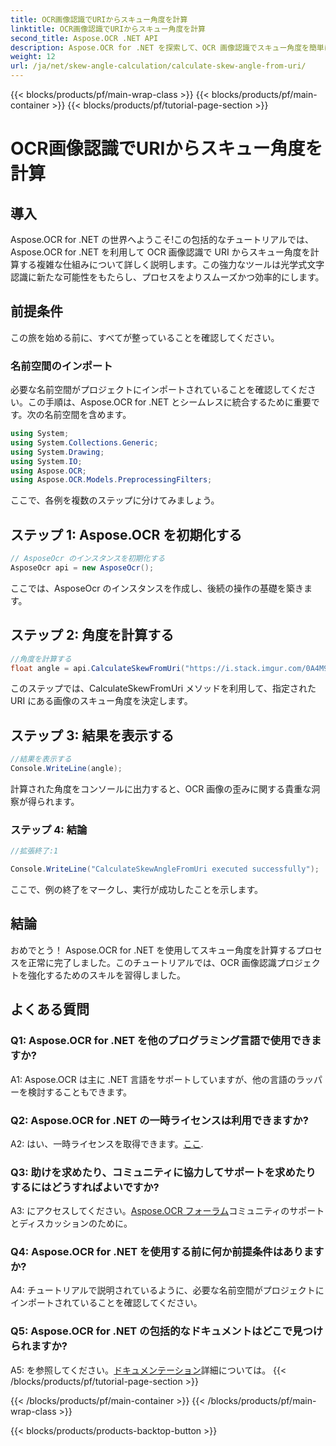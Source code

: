 ```yaml
---
title: OCR画像認識でURIからスキュー角度を計算
linktitle: OCR画像認識でURIからスキュー角度を計算
second_title: Aspose.OCR .NET API
description: Aspose.OCR for .NET を探索して、OCR 画像認識でスキュー角度を簡単に計算します。プロジェクトを正確かつ効率的に強化します。
weight: 12
url: /ja/net/skew-angle-calculation/calculate-skew-angle-from-uri/
---
```


{{< blocks/products/pf/main-wrap-class >}}
{{< blocks/products/pf/main-container >}}
{{< blocks/products/pf/tutorial-page-section >}}

# OCR画像認識でURIからスキュー角度を計算

## 導入

Aspose.OCR for .NET の世界へようこそ!この包括的なチュートリアルでは、Aspose.OCR for .NET を利用して OCR 画像認識で URI からスキュー角度を計算する複雑な仕組みについて詳しく説明します。この強力なツールは光学式文字認識に新たな可能性をもたらし、プロセスをよりスムーズかつ効率的にします。

## 前提条件

この旅を始める前に、すべてが整っていることを確認してください。

### 名前空間のインポート

必要な名前空間がプロジェクトにインポートされていることを確認してください。この手順は、Aspose.OCR for .NET とシームレスに統合するために重要です。次の名前空間を含めます。

```csharp
using System;
using System.Collections.Generic;
using System.Drawing;
using System.IO;
using Aspose.OCR;
using Aspose.OCR.Models.PreprocessingFilters;
```

ここで、各例を複数のステップに分けてみましょう。

## ステップ 1: Aspose.OCR を初期化する

```csharp
// AsposeOcr のインスタンスを初期化する
AsposeOcr api = new AsposeOcr();
```

ここでは、AsposeOcr のインスタンスを作成し、後続の操作の基礎を築きます。

## ステップ 2: 角度を計算する

```csharp
//角度を計算する
float angle = api.CalculateSkewFromUri("https://i.stack.imgur.com/0A4M9.png");
```

このステップでは、CalculateSkewFromUri メソッドを利用して、指定された URI にある画像のスキュー角度を決定します。

## ステップ 3: 結果を表示する

```csharp
//結果を表示する
Console.WriteLine(angle);
```

計算された角度をコンソールに出力すると、OCR 画像の歪みに関する貴重な洞察が得られます。

### ステップ 4: 結論

```csharp
//拡張終了:1

Console.WriteLine("CalculateSkewAngleFromUri executed successfully");
```

ここで、例の終了をマークし、実行が成功したことを示します。

## 結論

おめでとう！ Aspose.OCR for .NET を使用してスキュー角度を計算するプロセスを正常に完了しました。このチュートリアルでは、OCR 画像認識プロジェクトを強化するためのスキルを習得しました。

## よくある質問

### Q1: Aspose.OCR for .NET を他のプログラミング言語で使用できますか?

A1: Aspose.OCR は主に .NET 言語をサポートしていますが、他の言語のラッパーを検討することもできます。

### Q2: Aspose.OCR for .NET の一時ライセンスは利用できますか?

 A2: はい、一時ライセンスを取得できます。[ここ](https://purchase.aspose.com/temporary-license/).

### Q3: 助けを求めたり、コミュニティに協力してサポートを求めたりするにはどうすればよいですか?

 A3: にアクセスしてください。[Aspose.OCR フォーラム](https://forum.aspose.com/c/ocr/16)コミュニティのサポートとディスカッションのために。

### Q4: Aspose.OCR for .NET を使用する前に何か前提条件はありますか?

A4: チュートリアルで説明されているように、必要な名前空間がプロジェクトにインポートされていることを確認してください。

### Q5: Aspose.OCR for .NET の包括的なドキュメントはどこで見つけられますか?

 A5: を参照してください。[ドキュメンテーション](https://reference.aspose.com/ocr/net/)詳細については。
{{< /blocks/products/pf/tutorial-page-section >}}

{{< /blocks/products/pf/main-container >}}
{{< /blocks/products/pf/main-wrap-class >}}

{{< blocks/products/products-backtop-button >}}
